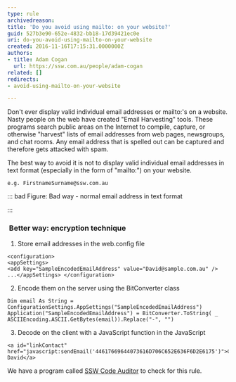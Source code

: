 ```yaml
---
type: rule
archivedreason: 
title: 'Do you avoid using mailto: on your website?'
guid: 527b3e90-652e-4832-bb18-17d39421ec0e
uri: do-you-avoid-using-mailto-on-your-website
created: 2016-11-16T17:15:31.0000000Z
authors:
- title: Adam Cogan
  url: https://ssw.com.au/people/adam-cogan
related: []
redirects:
- avoid-using-mailto-on-your-website

---
```


Don't ever display valid individual email addresses or mailto:'s on a website. Nasty people on the web have created "Email Harvesting" tools. These programs search public areas on the Internet to compile, capture, or otherwise "harvest" lists of email addresses from web pages, newsgroups, and chat rooms. Any email address that is spelled out can be captured and therefore gets attacked with spam.

The best way to avoid it is not to display valid individual email addresses in text format (especially in the form of "mailto:") on your website.

<!--endintro-->





```
e.g. FirstnameSurname@ssw.com.au
```




::: bad
Figure: Bad way - normal email address in text format

:::

###  Better way: encryption technique 

1. Store email addresses in the web.config file



```
<configuration> 
<appSettings> 
<add key="SampleEncodedEmailAddress" value="David@sample.com.au" /> ...</appSettings> </configuration>
```


2. Encode them on the server using the BitConverter class



```
Dim email As String = ConfigurationSettings.AppSettings("SampleEncodedEmailAddress") Application("SampleEncodedEmailAddress") = BitConverter.ToString( _ ASCIIEncoding.ASCII.GetBytes(email)).Replace("-", "")
```


3. Decode on the client with a JavaScript function in the JavaScript



```
<a id="linkContact" href="javascript:sendEmail('44617669644073616D706C652E636F6D2E6175')">CONTACT David</a>
```




We have a program called [SSW Code Auditor](https&#58;//www.ssw.com.au/ssw/CodeAuditor/) to check for this rule.

